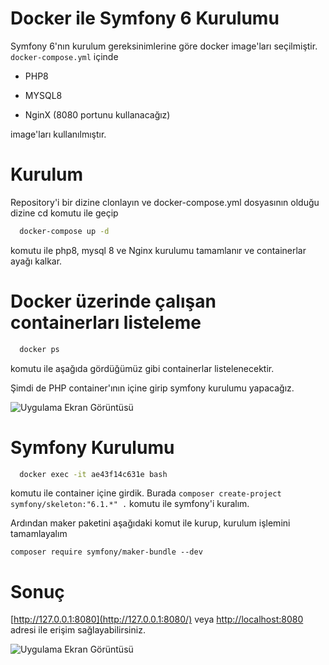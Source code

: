 # Docker ile Symfony 6 Kurulumu

Symfony 6'nın kurulum gereksinimlerine göre docker image'ları seçilmiştir. `docker-compose.yml` içinde 

- PHP8

- MYSQL8

- NginX (8080 portunu kullanacağız)

image'ları kullanılmıştır.

# Kurulum
Repository'i bir dizine clonlayın ve docker-compose.yml dosyasının olduğu dizine cd komutu ile geçip
```bash
  docker-compose up -d 
```
komutu ile php8, mysql 8 ve Nginx kurulumu tamamlanır ve containerlar ayağı kalkar.



# Docker üzerinde çalışan containerları listeleme

```bash
  docker ps
```
komutu ile aşağıda gördüğümüz gibi containerlar listelenecektir. 

Şimdi de PHP container'ının içine girip symfony kurulumu yapacağız.

![Uygulama Ekran Görüntüsü](https://img.onl/TEfXr)


# Symfony Kurulumu

```bash
  docker exec -it ae43f14c631e bash
```
komutu ile container içine girdik. Burada `composer create-project symfony/skeleton:"6.1.*" .` komutu ile symfony'i kuralım. 

Ardından maker paketini aşağıdaki komut ile kurup, kurulum işlemini tamamlayalım

`composer require symfony/maker-bundle --dev`


# Sonuç
[http://127.0.0.1:8080](http://127.0.0.1:8080/) veya 
[http://localhost:8080](http://localhost:8080/)  adresi ile erişim sağlayabilirsiniz.


![Uygulama Ekran Görüntüsü](https://img.onl/556Fbi)
